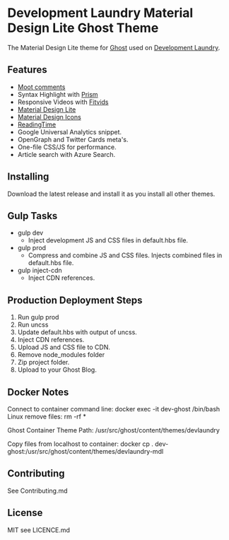 # Development Laundry Material Design Lite Ghost Theme 

The Material Design Lite theme for [Ghost](http://github.com/tryghost/ghost/) used on [Development Laundry](https://devlaundry.com).

## Features

* [Moot comments](https://muut.com/)
* Syntax Highlight with [Prism](http://prismjs.com/)
* Responsive Videos with [Fitvids](http://fitvidsjs.com/)
* [Material Design Lite](http://www.getmdl.io/)
* [Material Design Icons](https://materialdesignicons.com/)
* [ReadingTime](https://github.com/michael-lynch/reading-time)
* Google Universal Analytics snippet.
* OpenGraph and Twitter Cards meta's.
* One-file CSS/JS for performance.
* Article search with Azure Search.

## Installing
Download the latest release and install it as you install all other themes.


## Gulp Tasks

* gulp dev
    * Inject development JS and CSS files in default.hbs file.
* gulp prod
    * Compress and combine JS and CSS files. Injects combined files in  default.hbs file.
* gulp inject-cdn
    * Inject CDN references.

## Production Deployment Steps
1. Run gulp prod
2. Run uncss
3. Update default.hbs with output of uncss.
4. Inject CDN references.
5. Upload JS and CSS file to CDN.
6. Remove node_modules folder
7. Zip project folder.
8. Upload to your Ghost Blog.

## Docker Notes

Connect to container command line: docker exec -it dev-ghost /bin/bash
    Linux remove files: rm -rf *

Ghost Container Theme Path: /usr/src/ghost/content/themes/devlaundry

Copy files from localhost to container: docker cp . dev-ghost:/usr/src/ghost/content/themes/devlaundry-mdl


## Contributing

See Contributing.md

## License

MIT see LICENCE.md

